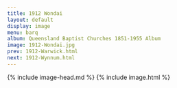 ```yaml
---
title: 1912 Wondai
layout: default
display: image
menu: barq
album: Queensland Baptist Churches 1851-1955 Album
image: 1912-Wondai.jpg
prev: 1912-Warwick.html
next: 1912-Wynnum.html
---
```

{% include image-head.md %}
{% include image.html %}